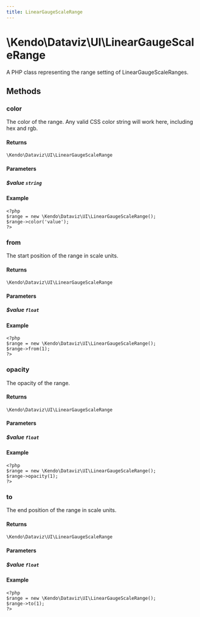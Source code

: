 ```yaml
---
title: LinearGaugeScaleRange
---
```


# \Kendo\Dataviz\UI\LinearGaugeScaleRange

A PHP class representing the range setting of LinearGaugeScaleRanges.


## Methods

### color
The color of the range.
Any valid CSS color string will work here, including hex and rgb.

#### Returns
`\Kendo\Dataviz\UI\LinearGaugeScaleRange`

#### Parameters

##### $value `string`



#### Example 
    <?php
    $range = new \Kendo\Dataviz\UI\LinearGaugeScaleRange();
    $range->color('value');
    ?>

### from
The start position of the range in scale units.

#### Returns
`\Kendo\Dataviz\UI\LinearGaugeScaleRange`

#### Parameters

##### $value `float`



#### Example 
    <?php
    $range = new \Kendo\Dataviz\UI\LinearGaugeScaleRange();
    $range->from(1);
    ?>

### opacity
The opacity of the range.

#### Returns
`\Kendo\Dataviz\UI\LinearGaugeScaleRange`

#### Parameters

##### $value `float`



#### Example 
    <?php
    $range = new \Kendo\Dataviz\UI\LinearGaugeScaleRange();
    $range->opacity(1);
    ?>

### to
The end position of the range in scale units.

#### Returns
`\Kendo\Dataviz\UI\LinearGaugeScaleRange`

#### Parameters

##### $value `float`



#### Example 
    <?php
    $range = new \Kendo\Dataviz\UI\LinearGaugeScaleRange();
    $range->to(1);
    ?>

